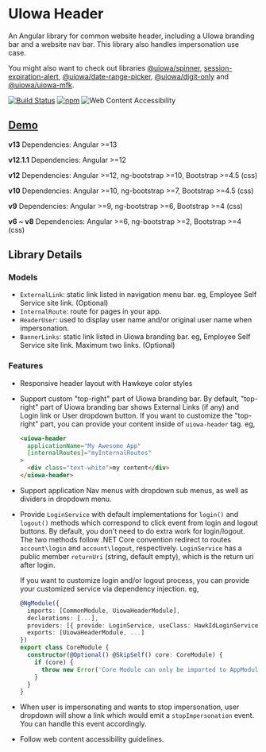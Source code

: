 # UIowa Header

An Angular library for common website header, including a UIowa branding bar and a website nav bar. This library also handles impersonation use case.

You might also want to check out libraries [@uiowa/spinner](https://github.com/changhuixu/spinner), [session-expiration-alert](https://github.com/changhuixu/session-expiration-alert), [@uiowa/date-range-picker](https://github.com/changhuixu/date-range-picker), [@uiowa/digit-only](https://github.com/changhuixu/ngx-digit-only) and [@uiowa/uiowa-mfk](https://github.com/changhuixu/uiowa-mfk-project).

[![Build Status](https://github.com/changhuixu/uiowa-header-demo/actions/workflows/main.yml/badge.svg)](https://github.com/changhuixu/uiowa-header-demo/actions)
[![npm](https://img.shields.io/npm/v/@uiowa/uiowa-header.svg?style=flat-square)](https://www.npmjs.com/package/@uiowa/uiowa-header)
![Web Content Accessibility](https://img.shields.io/badge/Accessibility-100-brightgreen.svg?longCache=true&style=flat-square)

## [Demo](https://changhuixu.github.io/uiowa-header-demo/)

**v13** Dependencies: Angular >=13

**v12.1.1** Dependencies: Angular >=12

**v12** Dependencies: Angular >=12, ng-bootstrap >=10, Bootstrap >=4.5 (css)

**v10** Dependencies: Angular >=10, ng-bootstrap >=7, Bootstrap >=4.5 (css)

**v9** Dependencies: Angular >=9, ng-bootstrap >=6, Bootstrap >=4 (css)

**v6 ~ v8** Dependencies: Angular >=6, ng-bootstrap >=2, Bootstrap >=4 (css)

## Library Details

### Models

- `ExternalLink`: static link listed in navigation menu bar. eg, Employee Self Service site link. (Optional)
- `InternalRoute`: route for pages in your app.
- `HeaderUser`: used to display user name and/or original user name when impersonation.
- `BannerLinks`: static link listed in Uiowa branding bar. eg, Employee Self Service site link. Maximum two links. (Optional)

### Features

- Responsive header layout with Hawkeye color styles
- Support custom "top-right" part of Uiowa branding bar. By default, "top-right" part of Uiowa branding bar shows External Links (if any) and Login link or User dropdown button. If you want to customize the "top-right" part, you can provide your content inside of `uiowa-header` tag. eg,

  ```html
  <uiowa-header
    applicationName="My Awesome App"
    [internalRoutes]="myInternalRoutes"
  >
    <div class="text-white">my content</div>
  </uiowa-header>
  ```

- Support application Nav menus with dropdown sub menus, as well as dividers in dropdown menu.
- Provide `LoginService` with default implementations for `login()` and `logout()` methods which correspond to click event from login and logout buttons. By default, you don't need to do extra work for login/logout. The two methods follow .NET Core convention redirect to routes `account\login` and `account\logout`, respectively. `LoginService` has a public member `returnUri` (string, default empty), which is the return uri after login.

  If you want to customize login and/or logout process, you can provide your customized service via dependency injection. eg,

  ```typescript
  @NgModule({
    imports: [CommonModule, UiowaHeaderModule],
    declarations: [...],
    providers: [{ provide: LoginService, useClass: HawkIdLoginService }],
    exports: [UiowaHeaderModule, ...]
  })
  export class CoreModule {
    constructor(@Optional() @SkipSelf() core: CoreModule) {
      if (core) {
        throw new Error('Core Module can only be imported to AppModule.');
      }
    }
  }
  ```

- When user is impersonating and wants to stop impersonation, user dropdown will show a link which would emit a `stopImpersonation` event. You can handle this event accordingly.

- Follow web content accessibility guidelines.
